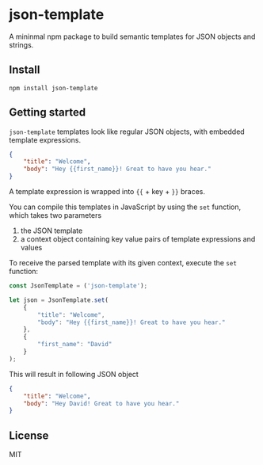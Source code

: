 # json-template

A mininmal npm package to build semantic templates for JSON objects and strings.

## Install

`npm install json-template`

## Getting started

`json-template` templates look like regular JSON objects, with embedded template expressions.

```json
{
    "title": "Welcome",
    "body": "Hey {{first_name}}! Great to have you hear."
}
```

A template expression is wrapped into `{{` + key + `}}` braces.

You can compile this templates in JavaScript by using the `set` function, which takes two parameters
1. the JSON template
2. a context object containing key value pairs of template expressions and values

To receive the parsed template with its given context, execute the `set` function:

```javascript
const JsonTemplate = ('json-template');

let json = JsonTemplate.set(
    {
        "title": "Welcome",
        "body": "Hey {{first_name}}! Great to have you hear."
    },
    {
        "first_name": "David"
    }
);
```

This will result in following JSON object

```json
{
    "title": "Welcome",
    "body": "Hey David! Great to have you hear."
}
```

## License

MIT